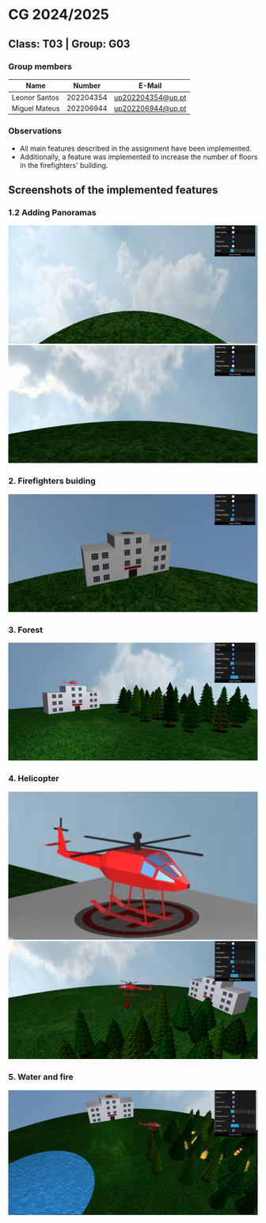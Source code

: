 # CG 2024/2025

## Class: T03 | Group: G03

### Group members
| Name             | Number    | E-Mail            |
| ---------------- | --------- | ------------------|
| Leonor Santos    | 202204354 | up202204354@up.pt |
| Miguel Mateus    | 202206944 | up202206944@up.pt |

### Observations
- All main features described in the assignment have been implemented.
- Additionally, a feature was implemented to increase the number of floors in the firefighters' building.


## Screenshots of the implemented features

### 1.2 Adding Panoramas

![Screenshot 1](screenshots/project-t03g03-1a.png)
![Screenshot 2](screenshots/project-t03g03-1b.png)

### 2. Firefighters buiding

![Screenshot 3](screenshots/project-t03g03-2.png)

### 3. Forest

![Screenshot 4](screenshots/project-t03g03-3.png)

### 4. Helicopter

![Screenshot 5](screenshots/project-t03g03-4a.png)
![Screenshot 6](screenshots/project-t03g03-4b.png)

### 5. Water and fire

![Screenshot 7](screenshots/project-t03g03-5.png)